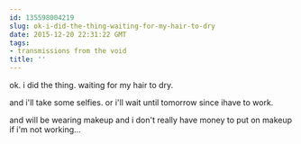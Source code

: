 ```yaml
---
id: 135598004219
slug: ok-i-did-the-thing-waiting-for-my-hair-to-dry
date: 2015-12-20 22:31:22 GMT
tags:
- transmissions from the void
title: ''
---
```


ok. i did the thing. waiting for my hair to dry.

and i'll take some selfies. or i'll wait until tomorrow since ihave to work.

and will be wearing makeup and i don't really have money to put on makeup if i'm not working...

